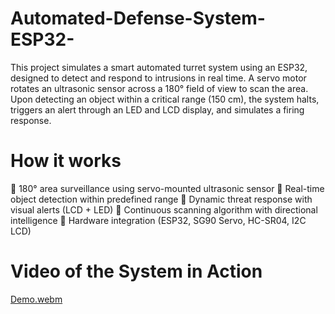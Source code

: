 # Automated-Defense-System-ESP32-
This project simulates a smart automated turret system using an ESP32, designed to detect and respond to intrusions in real time. A servo motor rotates an ultrasonic sensor across a 180° field of view to scan the area. Upon detecting an object within a critical range (150 cm), the system halts, triggers an alert through an LED and LCD display, and simulates a firing response. 
# How it works

🔹 180° area surveillance using servo-mounted ultrasonic sensor
🔹 Real-time object detection within predefined range
🔹 Dynamic threat response with visual alerts (LCD + LED)
🔹 Continuous scanning algorithm with directional intelligence
🔹 Hardware integration (ESP32, SG90 Servo, HC-SR04, I2C LCD)

# Video of the System in Action  
[Demo.webm](https://github.com/user-attachments/assets/a06e50c0-8ba0-4a52-ad72-443fb44c1c3c)
